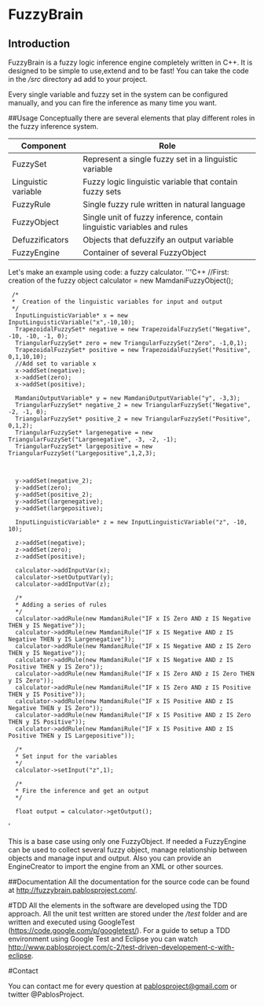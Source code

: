 FuzzyBrain
============
Introduction
------------
FuzzyBrain is a fuzzy logic inference engine completely written in C++. It is designed to be simple to use,extend and to be fast! You can take the code in the */src* directory ad add to your project.

Every single variable and fuzzy set in the system can be configured manually, and you can fire the inference as many time you want.

##Usage
Conceptually there are several elements that play different roles in the fuzzy inference system.

|Component|Role|
|---------|----|
|FuzzySet|Represent a single fuzzy set in a linguistic variable|
|Linguistic variable| Fuzzy logic linguistic variable that contain fuzzy sets|
|FuzzyRule|Single fuzzy rule written in natural language|
|FuzzyObject|Single unit of fuzzy inference, contain linguistic variables and rules|
|Defuzzificators|Objects that defuzzify an output variable|
|FuzzyEngine|Container of several FuzzyObject|

Let's make an example using code: a fuzzy calculator.
'''C++
     //First: creation of the fuzzy object
     calculator = new MamdaniFuzzyObject();

     /*
     *  Creation of the linguistic variables for input and output
     */
      InputLinguisticVariable* x = new InputLinguisticVariable("x",-10,10);
      TrapezoidalFuzzySet* negative = new TrapezoidalFuzzySet("Negative", -10, -10, -1, 0);
      TriangularFuzzySet* zero = new TriangularFuzzySet("Zero", -1,0,1);
      TrapezoidalFuzzySet* positive = new TrapezoidalFuzzySet("Positive", 0,1,10,10);
      //Add set to variable x
      x->addSet(negative);
      x->addSet(zero);
      x->addSet(positive);

      MamdaniOutputVariable* y = new MamdaniOutputVariable("y", -3,3);
      TriangularFuzzySet* negative_2 = new TriangularFuzzySet("Negative", -2, -1, 0);
      TriangularFuzzySet* positive_2 = new TriangularFuzzySet("Positive", 0,1,2);
      TriangularFuzzySet* largenegative = new TriangularFuzzySet("Largenegative", -3, -2, -1);
      TriangularFuzzySet* largepositive = new TriangularFuzzySet("Largepositive",1,2,3);



      y->addSet(negative_2);
      y->addSet(zero);
      y->addSet(positive_2);
      y->addSet(largenegative);
      y->addSet(largepositive);

      InputLinguisticVariable* z = new InputLinguisticVariable("z", -10, 10);

      z->addSet(negative);
      z->addSet(zero);
      z->addSet(positive);

      calculator->addInputVar(x);
      calculator->setOutputVar(y);
      calculator->addInputVar(z);

      /*
      * Adding a series of rules
      */
      calculator->addRule(new MamdaniRule("IF x IS Zero AND z IS Negative THEN y IS Negative"));
      calculator->addRule(new MamdaniRule("IF x IS Negative AND z IS Negative THEN y IS Largenegative"));
      calculator->addRule(new MamdaniRule("IF x IS Negative AND z IS Zero THEN y IS Negative"));
      calculator->addRule(new MamdaniRule("IF x IS Negative AND z IS Positive THEN y IS Zero"));
      calculator->addRule(new MamdaniRule("IF x IS Zero AND z IS Zero THEN y IS Zero"));
      calculator->addRule(new MamdaniRule("IF x IS Zero AND z IS Positive THEN y IS Positive"));
      calculator->addRule(new MamdaniRule("IF x IS Positive AND z IS Negative THEN y IS Zero"));
      calculator->addRule(new MamdaniRule("IF x IS Positive AND z IS Zero THEN y IS Positive"));
      calculator->addRule(new MamdaniRule("IF x IS Positive AND z IS Positive THEN y IS Largepositive"));

      /*
      * Set input for the variables
      */
      calculator->setInput("z",1);
  
      /*
      * Fire the inference and get an output
      */

      float output = calculator->getOutput();


'


This is a base case using only one FuzzyObject. If needed a FuzzyEngine can be used to collect several fuzzy object, manage relationship between objects and manage input and output. Also you can provide an EngineCreator to import the engine from an XML or other sources.


##Documentation
All the documentation for the source code can be found at http://fuzzybrain.pablosproject.com/.

#TDD
All the elements in the software are developed using the TDD approach. All the unit test written are stored under the */test* folder and are written and executed using GoogleTest (https://code.google.com/p/googletest/).
For a guide to setup a TDD environment using Google Test and Eclipse you can watch http://www.pablosproject.com/c-2/test-driven-developement-c-with-eclipse.

#Contact

You can contact me for every question at pablosproject@gmail.com or twitter @PablosProject.
